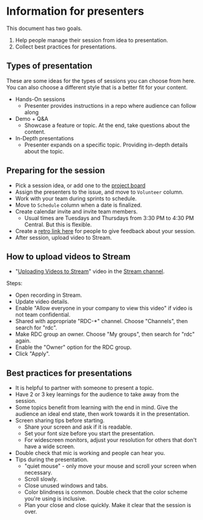 # Information for presenters

This document has two goals.

1. Help people manage their session from idea to presentation.
1. Collect best practices for presentations.

## Types of presentation

These are some ideas for the types of sessions you can choose from here. You can also choose a different style that is a better fit for your content.

- Hands-On sessions
  - Presenter provides instructions in a repo where audience can follow along
- Demo + Q&A
  - Showcase a feature or topic. At the end, take questions about the content.
- In-Depth presentations
  - Presenter expands on a specific topic. Providing in-depth details about the topic.

## Preparing for the session

- Pick a session idea, or add one to the [project board](https://github.com/retaildevcrews/k8s-quickstart/projects/1)
- Assign the presenters to the issue, and move to `Volunteer` column.
- Work with your team during sprints to schedule.
- Move to `Schedule` column when a date is finalized.
- Create calendar invite and invite team members.
  - Usual times are Tuesdays and Thursdays from 3:30 PM to 4:30 PM Central. But this is flexible.
- Create a [retro link here](https://rdc-retro.azurewebsites.net/) for people to give feedback about your session.
- After session, upload video to Stream.

## How to upload videos to Stream

- "[Uploading Videos to Stream](https://msit.microsoftstream.com/video/92e5a3ff-0400-85a8-becc-f1eb87532a60)" video in the [Stream channel](https://aka.ms/rdc-demos).

Steps:

- Open recording in Stream.
- Update video details.
- Enable "Allow everyone in your company to view this video" if video is not team confidential.
- Shared with appropriate "RDC-*" channel. Choose "Channels", then search for "rdc".
- Make RDC group an owner. Choose "My groups", then search for "rdc" again.
- Enable the "Owner" option for the RDC group.
- Click "Apply".

## Best practices for presentations

- It is helpful to partner with someone to present a topic.
- Have 2 or 3 key learnings for the audience to take away from the session.
- Some topics benefit from learning with the end in mind. Give the audience an ideal end state, then work towards it in the presentation.
- Screen sharing tips before starting.
  - Share your screen and ask if it is readable.
  - Set your font size before you start the presentation.
  - For widescreen monitors, adjust your resolution for others that don't have a wide screen.
- Double check that mic is working and people can hear you.
- Tips during the presentation.
  - "quiet mouse" - only move your mouse and scroll your screen when necessary.
  - Scroll slowly.
  - Close unused windows and tabs.
  - Color blindness is common. Double check that the color scheme you're using is inclusive.
  - Plan your close and close quickly. Make it clear that the session is over.
